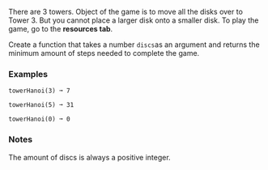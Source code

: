 There are 3 towers. Object of the game is to move all the disks over to Tower 3. But you cannot place a larger disk onto a smaller disk. To play the game, go to the **resources tab**.

Create a function that takes a number `discs`as an argument and returns the minimum amount of steps needed to complete the game.


### Examples ###
    towerHanoi(3) ➞ 7

    towerHanoi(5) ➞ 31

    towerHanoi(0) ➞ 0


### Notes ###
The amount of discs is always a positive integer.